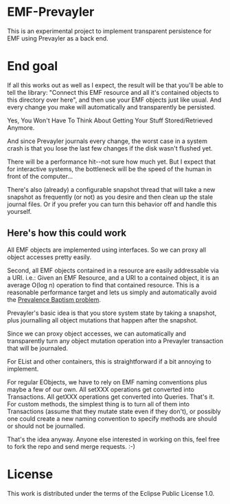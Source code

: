 EMF-Prevayler
=============

This is an experimental project to implement transparent persistence
for EMF using Prevayler as a back end.


End goal
========

If all this works out as well as I expect, the result will be that
you'll be able to tell the library: "Connect this EMF resource and all
it's contained objects to this directory over here", and then use your
EMF objects just like usual.  And every change you make will
automatically and transparently be persisted.

Yes, You Won't Have To Think About Getting Your Stuff Stored/Retrieved
Anymore.

And since Prevayler journals every change, the worst case in a system
crash is that you lose the last few changes if the disk wasn't flushed
yet.

There will be a performance hit--not sure how much yet.  But I expect
that for interactive systems, the bottleneck will be the speed of the
human in front of the computer...

There's also (already) a configurable snapshot thread that will take a
new snapshot as frequently (or not) as you desire and then clean up
the stale journal files.  Or if you prefer you can turn this behavior
off and handle this yourself.


Here's how this could work
--------------------------

All EMF objects are implemented using interfaces.  So we can proxy all
object accesses pretty easily.

Second, all EMF objects contained in a resource are easily addressable
via a URI.  i.e.: Given an EMF Resource, and a URI to a contained
object, it is an average O(log n) operation to find that contained
resource.  This is a reasonable performance target and lets us simply
and automatically avoid the [Prevalence
Baptism problem](http://prevayler.org/apidocs/org/prevayler/Transaction.html).

Prevayler's basic idea is that you store system state by taking a
snapshot, plus journalling all object mutations that happen after the
snapshot.

Since we can proxy object accesses, we can automatically and
transparently turn any object mutation operation into a Prevayler
transaction that will be journaled.

For EList and other containers, this is straightforward if a bit
annoying to implement.

For regular EObjects, we have to rely on EMF naming conventions plus
maybe a few of our own.  All setXXX operations get converted into
Transactions.  All getXXX operations get converted into Queries.
That's it.  For custom methods, the simplest thing is to turn all of
them into Transactions (assume that they mutate state even if they
don't), or possibly one could create a new naming convention to
specify methods are should or should not be journalled.

That's the idea anyway.  Anyone else interested in working on this,
feel free to fork the repo and send merge requests. :-)


License
=======

This work is distributed under the terms of the Eclipse Public License
1.0.
